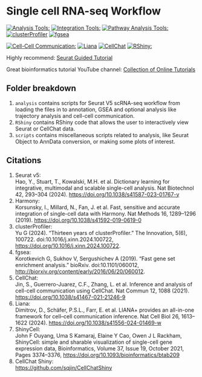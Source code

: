 # Single cell RNA-seq Workflow

[![Analysis Tools:](https://img.shields.io/badge/Analysis%20Tools:-Seurat%20v5&#46;1&#46;0-orange.svg)](https://satijalab.org/seurat/)
[![Integration Tools:](https://img.shields.io/badge/Integration%20Tools:-Harmony%20v1&#46;2&#46;3-FFD700)](https://github.com/immunogenomics/harmony)
[![Pathway Analysis Tools:](https://img.shields.io/badge/Package%20Analysis%20Tools:-grey)](https://github.com/saumyapo/scRNAseq_workflow/) [![clusterProfiler](https://img.shields.io/badge/clusterProfiler%20v4&#46;12&#46;6-darkred.svg)](https://bioconductor.org/packages/release/bioc/html/clusterProfiler.html) [![fgsea](https://img.shields.io/badge/fgsea%20v1&#46;24&#46;0-darkgreen.svg)](https://github.com/alserglab/fgsea)

[![Cell-Cell Communication:](https://img.shields.io/badge/Cell%E2%80%94Cell%20Communication:-grey)](https://github.com/saumyapo/scRNAseq_workflow/) [![Liana](https://img.shields.io/badge/Liana%20v0&#46;1&#46;14-blue.svg)](https://saezlab.github.io/liana/index.html) [![CellChat](https://img.shields.io/badge/CellChat%20v2&#46;1&#46;2-purple.svg)](https://github.com/sqjin/CellChat)
[![RShiny:](https://img.shields.io/badge/RShiny:-ShinyCell%20v2&#46;1&#46;0-pink)](https://github.com/SGDDNB/ShinyCell)

Highly recommend: [Seurat Guided Tutorial](https://satijalab.org/seurat/articles/pbmc3k_tutorial#assigning-cell-type-identity-to-clusters)

Great bioinformatics tutorial YouTube channel: [Collection of Online Tutorials](https://www.youtube.com/@Collection_of_online_tutorials/featured)

## Folder breakdown
1. `analysis` contains scripts for Seurat V5 scRNA-seq workflow from loading the files in to annotation, GSEA and optional analysis like trajectory analysis and cell-cell communication.
2. `RShiny` contains RShiny code that allows the user to interactively view Seurat or CellChat data.
3. `scripts` contains miscellaneous scripts related to analysis, like Seurat Object to AnnData conversion, or making some plots of interest.


## Citations
1. Seurat v5: <br>
Hao, Y., Stuart, T., Kowalski, M.H. et al. Dictionary learning for integrative, multimodal and scalable single-cell analysis. Nat Biotechnol 42, 293–304 (2024). https://doi.org/10.1038/s41587-023-01767-y
2. Harmony: <br>
Korsunsky, I., Millard, N., Fan, J. et al. Fast, sensitive and accurate integration of single-cell data with Harmony. Nat Methods 16, 1289–1296 (2019). https://doi.org/10.1038/s41592-019-0619-0
3. clusterProfiler: <br>
Yu G (2024). “Thirteen years of clusterProfiler.” The Innovation, 5(6), 100722. doi:10.1016/j.xinn.2024.100722, https://doi.org/10.1016/j.xinn.2024.100722.
4. fgsea: <br>
Korotkevich G, Sukhov V, Sergushichev A (2019). “Fast gene set enrichment analysis.” bioRxiv. doi:10.1101/060012, http://biorxiv.org/content/early/2016/06/20/060012.
5. CellChat: <br>
Jin, S., Guerrero-Juarez, C.F., Zhang, L. et al. Inference and analysis of cell-cell communication using CellChat. Nat Commun 12, 1088 (2021). https://doi.org/10.1038/s41467-021-21246-9
6. Liana: <br>
Dimitrov, D., Schäfer, P.S.L., Farr, E. et al. LIANA+ provides an all-in-one framework for cell–cell communication inference. Nat Cell Biol 26, 1613–1622 (2024). https://doi.org/10.1038/s41556-024-01469-w
7. ShinyCell: <br>
John F Ouyang, Uma S Kamaraj, Elaine Y Cao, Owen J L Rackham, ShinyCell: simple and sharable visualization of single-cell gene expression data, Bioinformatics, Volume 37, Issue 19, October 2021, Pages 3374–3376, https://doi.org/10.1093/bioinformatics/btab209
8. CellChat Shiny: <br>
https://github.com/sqjin/CellChatShiny
